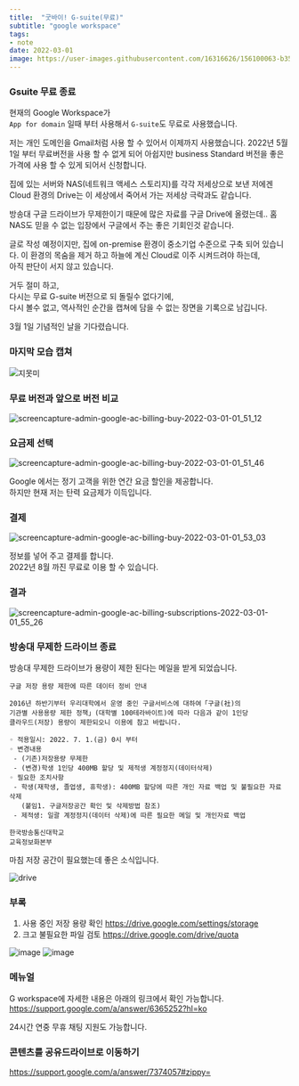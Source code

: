 ```yaml
---
title:  "굿바이! G-suite(무료)"
subtitle: "google workspace"
tags:
- note
date: 2022-03-01
image: https://user-images.githubusercontent.com/16316626/156100063-b358c556-2476-49e5-84f1-fc936854f72c.jpeg
---
```


### Gsuite 무료 종료 
현재의 Google Workspace가    
`App for domain` 일때 부터 사용해서 `G-suite`도 무료로 사용했습니다.

저는 개인 도메인을 Gmail처럼 사용 할 수 있어서 이제까지 사용했습니다.
2022년 5월 1일 부터 무료버전을 사용 할 수 없게 되어 아쉽지만 
business Standard 버전을 좋은 가격에 사용 할 수 있게 되어서 신청합니다.

집에 있는 서버와 NAS(네트워크 액세스 스토리지)를 각각 저세상으로 보낸 저에겐 
Cloud 환경의 Drive는 이 세상에서 죽어서 가는 저세상 극락과도 같습니다.   

방송대 구글 드라이브가 무제한이기 때문에 많은 자료를 구글 Drive에 올렸는데..
홈 NAS도 믿을 수 없는 입장에서 구글에서 주는 좋은 기회인것 같습니다.

글로 작성 예정이지만, 집에 on-premise 환경이 중소기업 수준으로 구축 되어 있습니다. 
이 환경의 목숨을 제거 하고 하늘에 계신 Cloud로 이주 시켜드려야 하는데,   
아직 판단이 서지 않고 있습니다.

거두 절미 하고,  
다시는 무료 G-suite 버전으로 되 돌릴수 없다기에,   
다시 볼수 없고, 역사적인 순간을 캡쳐에 담을 수 없는 장면을 기록으로 남깁니다.  

3월 1일 기념적인 날을 기다렸습니다.  

### 마지막 모습 캡쳐
![지못미](https://user-images.githubusercontent.com/16316626/156090931-30feaff7-9113-4b4e-85f3-458081d030e5.png)


### 무료 버전과 앞으로 버전 비교  
![screencapture-admin-google-ac-billing-buy-2022-03-01-01_51_12](https://user-images.githubusercontent.com/16316626/156027618-0e2b8690-c8e2-442a-b7d9-99f77e6f0bf8.png)
### 요금제 선택
![screencapture-admin-google-ac-billing-buy-2022-03-01-01_51_46](https://user-images.githubusercontent.com/16316626/156027544-0d685927-1825-4064-8cb0-0441aa4bf468.png)  
  
Google 에서는 정기 고객을 위한 연간 요금 할인을 제공합니다.  
하지만 현재 저는 탄력 요금제가 이득입니다. 
### 결제   
![screencapture-admin-google-ac-billing-buy-2022-03-01-01_53_03](https://user-images.githubusercontent.com/16316626/156027525-a16ff781-aec5-4578-a4b9-52a7e22ab107.png)

정보를 넣어 주고 결제를 합니다.  
2022년 8월 까진 무료로 이용 할 수 있습니다.  
### 결과  
![screencapture-admin-google-ac-billing-subscriptions-2022-03-01-01_55_26](https://user-images.githubusercontent.com/16316626/156027506-d4ae59c5-7412-43ff-8b8b-d748920aef60.png)  

### 방송대 무제한 드라이브 종료   
방송대 무제한 드라이브가 용량이 제한 된다는 메일을 받게 되었습니다.
```
구글 저장 용량 제한에 따른 데이터 정비 안내

2016년 하반기부터 우리대학에서 운영 중인 구글서비스에 대하여「구글(社)의
기관별 사용용량 제한 정책」(대학별 100테라바이트)에 따라 다음과 같이 1인당
클라우드(저장) 용량이 제한되오니 이용에 참고 바랍니다.

◦ 적용일시: 2022. 7. 1.(금) 0시 부터
◦ 변경내용
 - (기존)저장용량 무제한
 - (변경)학생 1인당 400MB 할당 및 제적생 계정정지(데이터삭제)
◦ 필요한 조치사항
 - 학생(재학생, 졸업생, 휴학생): 400MB 할당에 따른 개인 자료 백업 및 불필요한 자료 삭제
   (붙임1. 구글저장공간 확인 및 삭제방법 참조)
 - 제적생: 일괄 계정정지(데이터 삭제)에 따른 필요한 메일 및 개인자료 백업

한국방송통신대학교
교육정보화본부
```




마침 저장 공간이 필요했는데 좋은 소식입니다.  

![drive](https://user-images.githubusercontent.com/16316626/156090408-0042d98b-9a23-4eb8-8682-0b8ee9b42fe3.png)

### 부록 
1) 사용 중인 저장 용량 확인 
https://drive.google.com/settings/storage  
2) 크고 불필요한 파일 검토 
https://drive.google.com/drive/quota   

![image](https://user-images.githubusercontent.com/16316626/156091366-f3198733-5e11-4a88-abd2-2c2903c09870.png)
![image](https://user-images.githubusercontent.com/16316626/156091330-cb4818b9-ac9a-4ef1-aeae-d41952313495.png)

### 메뉴얼 
G workspace에 자세한 내용은 아래의 링크에서 확인 가능합니다.  
https://support.google.com/a/answer/6365252?hl=ko

24시간 연중 무휴 채팅 지원도 가능합니다. 


### 콘텐츠를 공유드라이브로 이동하기 
https://support.google.com/a/answer/7374057#zippy=



